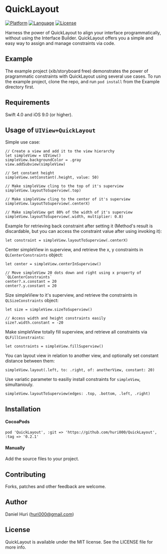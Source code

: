 # QuickLayout

[![Platform](http://img.shields.io/badge/platform-iOS-blue.svg?style=flat
)](https://developer.apple.com/iphone/index.action)
[![Language](http://img.shields.io/badge/language-Swift-brightgreen.svg?style=flat
)](https://developer.apple.com/swift)
[![License](http://img.shields.io/badge/license-MIT-lightgrey.svg?style=flat
)](http://mit-license.org)

Harness the power of QuickLayout to align your interface programmatically, without using the Interface Builder.
QuickLayout offers you a simple and easy way to assign and manage constraints via code.

## Example
The example project (xib/storyboard free) demonstrates the power of pragrammatic constraints with QuickLayout using several use cases.
To run the example project, clone the repo, and run `pod install` from the Example directory first.

## Requirements
Swift 4.0 and iOS 9.0 (or higher).

## Usage of `UIView+QuickLayout`

Simple use case:

    // Create a view and add it to the view hierarchy
    let simpleView = UIView()
    simpleView.backgroundColor = .gray
    view.addSubview(simpleView)
    
    // Set constant height
    simpleView.setConstant(.height, value: 50)
    
    // Make simpleView cling to the top of it's superview
    simpleView.layoutToSuperview(.top)
    
    // Make simpleView cling to the center of it's superview
    simpleView.layoutToSuperview(.centerX)
    
    // Make simpleView get 80% of the width of it's superview
    simpleView.layoutToSuperview(.width, multiplier: 0.8)

Example for retrieving back constraint after setting it (Method's result is discardable, but you can access the constraint value after using invoking it):

    let constraint = simpleView.layoutToSuperview(.centerX)

Center simpleView in superview, and retrieve the x, y constraints in `QLCenterConstraints` object:

    let center = simpleView.centerInSuperview()
    
    // Move simpleView 20 dots down and right using x property of `QLCenterConstraints`
    center?.x.constant = 20
    center?.y.constant = 20

Size simpleView to it's superview, and retrieve the constraints in `QLSizeConstraints` object:

    let size = simpleView.sizeToSuperview()
    
    // Access width and height constraints easily
    size?.width.constant = -20
    
Make simpleView totally fill superview, and retrieve all constraints via `QLFillConstraints`:

    let constraints = simpleView.fillSuperview()
    
You can layout view in relation to another view, and optionally set constant distance between them:

    simpleView.layout(.left, to: .right, of: anotherView, constant: 20)

Use variatic parameter to easiliy install constraints for `simpleView`, simultaniouly.
    
    simpleView.layoutToSuperview(edges: .top, .bottom, .left, .right)

## Installation
    
#### CocoaPods
```
pod 'QuickLayout', :git => 'https://github.com/huri000/QuickLayout', :tag => '0.2.1'
```

#### Manually
Add the source files to your project.

## Contributing
Forks, patches and other feedback are welcome.

## Author
Daniel Huri (huri000@gmail.com)

## License

QuickLayout is available under the MIT license. See the LICENSE file for more info.
